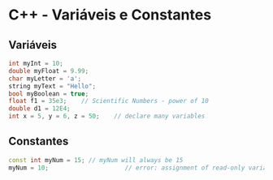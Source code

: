 # C++ - Variáveis e Constantes

## Variáveis

~~~cpp
int myInt = 10;
double myFloat = 9.99;
char myLetter = 'a';                 
string myText = "Hello";         
bool myBoolean = true;     
float f1 = 35e3;    // Scientific Numbers - power of 10
double d1 = 12E4;
int x = 5, y = 6, z = 50;    // declare many variables
~~~

## Constantes

~~~cpp
const int myNum = 15; // myNum will always be 15
myNum = 10;                     // error: assignment of read-only variable 'myNum'
~~~
